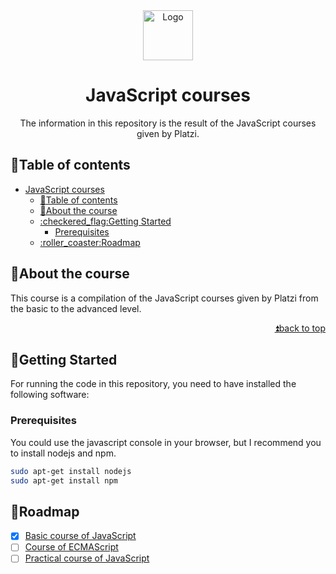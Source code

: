 <!--
MARKDOWN IMAGES & BADGES
* https://www.markdownguide.org/basic-syntax/#reference-style-links
* https://github.com/Ileriayo/markdown-badges

EMOJIS
* https://gist.github.com/rxaviers/7360908

Find and replace the following text with the name of the project:
	repo_name
-->

<div align="center" id="readme-top">

<img src="https://github.com/cychitivav/fastapi_course/assets/30636259/9649ec51-3c70-4959-a081-fabd42cc4f81" alt="Logo" width="80"/>

<!-- omit in toc -->

# JavaScript courses

The information in this repository is the result of the JavaScript courses given by Platzi.

</div>

<!-- TABLE OF CONTENTS -->
<!-- omit in toc -->

## :pencil:Table of contents

- [JavaScript courses](#javascript-courses)
  - [:pencil:Table of contents](#penciltable-of-contents)
  - [:pushpin:About the course](#pushpinabout-the-course)
  - [:checkered\_flag:Getting Started](#checkered_flaggetting-started)
    - [Prerequisites](#prerequisites)
  - [:roller\_coaster:Roadmap](#roller_coasterroadmap)

<!-- ABOUT THE PROJECT -->

## :pushpin:About the course

This course is a compilation of the JavaScript courses given by Platzi from the basic to the advanced level.

<div align="right">

[:arrow_double_up:back to top](#readme-top)

</div>

<!-- GETTING STARTED -->

## :checkered_flag:Getting Started

For running the code in this repository, you need to have installed the following software:

### Prerequisites

You could use the javascript console in your browser, but I recommend you to install nodejs and npm.

```sh
sudo apt-get install nodejs
sudo apt-get install npm
```

<!-- ROADMAP -->

## :roller_coaster:Roadmap

- [x] [Basic course of JavaScript](https://platzi.com/cursos/basico-javascript/)
- [ ] [Course of ECMAScript](https://platzi.com/cursos/ecmascript-6/)
- [ ] [Practical course of JavaScript](https://platzi.com/cursos/javascript-practico/)
